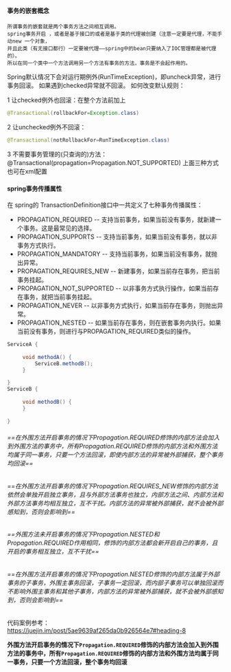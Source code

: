 #### 事务的嵌套概念

```
所谓事务的嵌套就是两个事务方法之间相互调用。
spring事务开启 ，或者是基于接口的或者是基于类的代理被创建（注意一定要是代理，不能手动new 一个对象，
并且此类（有无接口都行）一定要被代理——spring中的bean只要纳入了IOC管理都是被代理的）。
所以在同一个类中一个方法调用另一个方法有事务的方法，事务是不会起作用的。
```


Spring默认情况下会对运行期例外(RunTimeException)，即uncheck异常，进行事务回滚。
如果遇到checked异常就不回滚。
如何改变默认规则：

1 让checked例外也回滚：在整个方法前加上

```java
@Transactional(rollbackFor=Exception.class)
```





2 让unchecked例外不回滚： 

```java
@Transactional(notRollbackFor=RunTimeException.class)
```





3 不需要事务管理的(只查询的)方法：@Transactional(propagation=Propagation.NOT_SUPPORTED)
上面三种方式也可在xml配置


#### spring事务传播属性

 在 spring的 TransactionDefinition接口中一共定义了七种事务传播属性：

- PROPAGATION_REQUIRED -- 支持当前事务，如果当前没有事务，就新建一个事务。这是最常见的选择。 
- PROPAGATION_SUPPORTS -- 支持当前事务，如果当前没有事务，就以非事务方式执行。 
- PROPAGATION_MANDATORY -- 支持当前事务，如果当前没有事务，就抛出异常。 
- PROPAGATION_REQUIRES_NEW -- 新建事务，如果当前存在事务，把当前事务挂起。 
- PROPAGATION_NOT_SUPPORTED -- 以非事务方式执行操作，如果当前存在事务，就把当前事务挂起。 
- PROPAGATION_NEVER -- 以非事务方式执行，如果当前存在事务，则抛出异常。 
- PROPAGATION_NESTED -- 如果当前存在事务，则在嵌套事务内执行。如果当前没有事务，则进行与PROPAGATION_REQUIRED类似的操作。 





```java
ServiceA {  
         
     void methodA() {  
         ServiceB.methodB();  
     }  
    
}  
ServiceB {  
         
     void methodB() {  
     }  
         
}  
```


###### ==在外围方法开启事务的情况下Propagation.REQUIRED修饰的内部方法会加入到外围方法的事务中，所有Propagation.REQUIRED修饰的内部方法和外围方法均属于同一事务，只要一个方法回滚，即使内部方法的异常被外部捕获，整个事务均回滚==

###### ==在外围方法开启事务的情况下Propagation.REQUIRES_NEW修饰的内部方法依然会单独开启独立事务，且与外部方法事务也独立，内部方法之间、内部方法和外部方法事务均相互独立，互不干扰。内部方法的异常被外部捕获，就不会被外部感知到，否则会影响到==

###### ==外围方法未开启事务的情况下Propagation.NESTED和Propagation.REQUIRED作用相同，修饰的内部方法都会新开启自己的事务，且开启的事务相互独立，互不干扰==

###### ==在外围方法开启事务的情况下Propagation.NESTED修饰的内部方法属于外部事务的子事务，外围主事务回滚，子事务一定回滚，而内部子事务可以单独回滚而不影响外围主事务和其他子事务，内部方法的异常被外部捕获，就不会被外部感知到，否则会影响到==


代码案例参考：https://juejin.im/post/5ae9639af265da0b926564e7#heading-8





**外围方法开启事务的情况下`Propagation.REQUIRED`修饰的内部方法会加入到外围方法的事务中，所有`Propagation.REQUIRED`修饰的内部方法和外围方法均属于同一事务，只要一个方法回滚，整个事务均回滚**

